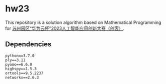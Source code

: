 # hw23

This repository is a solution algorithm based on Mathematical Programming for [苏州园区“华为云杯”2023人工智能应用创新大赛（创客）](https://competition.huaweicloud.com/information/1000041930/introduction).

## Dependencies
```
python==3.7.0
ply==3.11
pyomo==6.6.0
highspy==1.5.3
ortools==9.5.2237
networkx==2.6.3
```